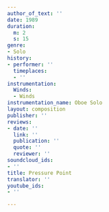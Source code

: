 ```yaml
---
author_of_text: ''
date: 1989
duration:
  m: 2
  s: 15
genre:
- Solo
history:
- performer: ''
  timeplaces:
  - ''
instrumentation:
  Winds:
  - Winds
instrumentation_name: Oboe Solo
layout: composition
publisher: ''
reviews:
- date: ''
  link: ''
  publication: ''
  quote: ''
  reviewer: ''
soundcloud_ids:
- ''
title: Pressure Point
translator: ''
youtube_ids:
- ''

---
```

